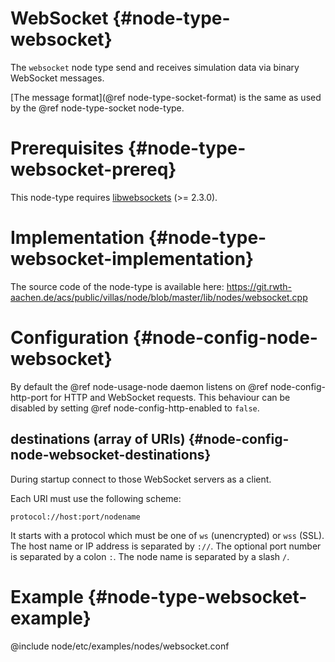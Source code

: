 # WebSocket {#node-type-websocket}

The `websocket` node type send and receives simulation data via binary WebSocket messages.

[The message format](@ref node-type-socket-format) is the same as used by the @ref node-type-socket node-type.

# Prerequisites {#node-type-websocket-prereq}

This node-type requires [libwebsockets](http://libwebsockets.org) (>= 2.3.0).

# Implementation {#node-type-websocket-implementation}

The source code of the node-type is available here:
https://git.rwth-aachen.de/acs/public/villas/node/blob/master/lib/nodes/websocket.cpp

# Configuration {#node-config-node-websocket}

By default the @ref node-usage-node daemon listens on @ref node-config-http-port for HTTP and WebSocket requests.
This behaviour can be disabled by setting @ref node-config-http-enabled to `false`.

## destinations (array of URIs) {#node-config-node-websocket-destinations}

During startup connect to those WebSocket servers as a client.

Each URI must use the following scheme:

```
protocol://host:port/nodename
```

It starts with a protocol which must be one of `ws` (unencrypted) or `wss` (SSL).
The host name or IP address is separated by `://`.
The optional port number is separated by a colon `:`.
The node name is separated by a slash `/`.

# Example {#node-type-websocket-example}

@include node/etc/examples/nodes/websocket.conf
